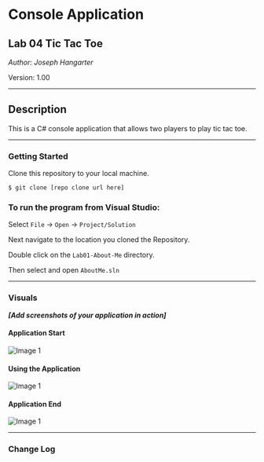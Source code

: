 # Console Application 

## Lab 04 Tic Tac Toe

*Author: Joseph Hangarter*

Version: 1.00

----

## Description
This is a C# console application that allows two players to play tic tac toe.

---

### Getting Started
Clone this repository to your local machine.

```
$ git clone [repo clone url here]
```

### To run the program from Visual Studio:
Select ```File``` -> ```Open``` -> ```Project/Solution```

Next navigate to the location you cloned the Repository.

Double click on the ```Lab01-About-Me``` directory.

Then select and open ```AboutMe.sln```

---

### Visuals
***[Add screenshots of your application in action]***

#### Application Start
![Image 1]()
#### Using the Application
![Image 1]()
#### Application End
![Image 1]()

---

### Change Log

